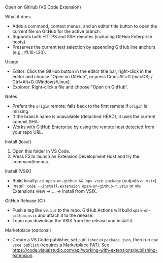 Open on GitHub (VS Code Extension)

What it does
- Adds a command, context menus, and an editor title button to open the current file on GitHub for the active branch.
- Supports both HTTPS and SSH remotes (including GitHub Enterprise hosts).
- Preserves the current text selection by appending GitHub line anchors (e.g., #L10-L20).

Usage
- Editor: Click the GitHub button in the editor title bar, right-click in the editor and choose "Open on GitHub", or press Cmd+Alt+G (macOS) / Ctrl+Alt+G (Windows/Linux).
- Explorer: Right-click a file and choose "Open on GitHub".

Notes
- Prefers the `origin` remote; falls back to the first remote if `origin` is missing.
- If the branch name is unavailable (detached HEAD), it uses the current commit SHA.
- Works with GitHub Enterprise by using the remote host detected from your repo URL.

Install (local)
1. Open this folder in VS Code.
2. Press F5 to launch an Extension Development Host and try the command/menus.

Install (VSIX)
- Build locally: `cd open-on-github && npx vsce package` (outputs a `.vsix`).
- Install: `code --install-extension open-on-github-*.vsix` or via Extensions view → … → Install from VSIX.

GitHub Release (CI)
- Push a tag like `v0.1.0` to the repo. GitHub Actions will build `open-on-github.vsix` and attach it to the release.
- Team can download the VSIX from the release and install it.

Marketplace (optional)
- Create a VS Code publisher, set `publisher` in `package.json`, then run `npx vsce publish` (requires a Marketplace PAT). See https://code.visualstudio.com/api/working-with-extensions/publishing-extension.
